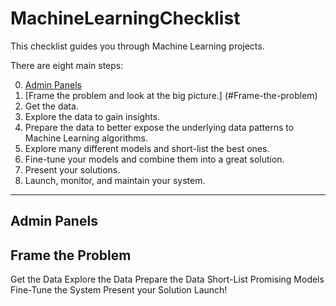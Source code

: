 # MachineLearningChecklist
This checklist guides you through Machine Learning projects.

There are eight main steps:

0. [Admin Panels](#admin-panels)
1. [Frame the problem and look at the big picture.] (#Frame-the-problem)
2. Get the data.
3. Explore the data to gain insights.
4. Prepare the data to better expose the underlying data patterns to Machine Learning algorithms.
5. Explore many different models and short-list the best ones.
6. Fine-tune your models and combine them into a great solution.
7. Present your solutions.
8. Launch, monitor, and maintain your system.

---

## Admin Panels

## Frame the Problem 
Get the Data 
Explore the Data 
Prepare the Data
Short-List Promising Models
Fine-Tune the System
Present your Solution
Launch!
